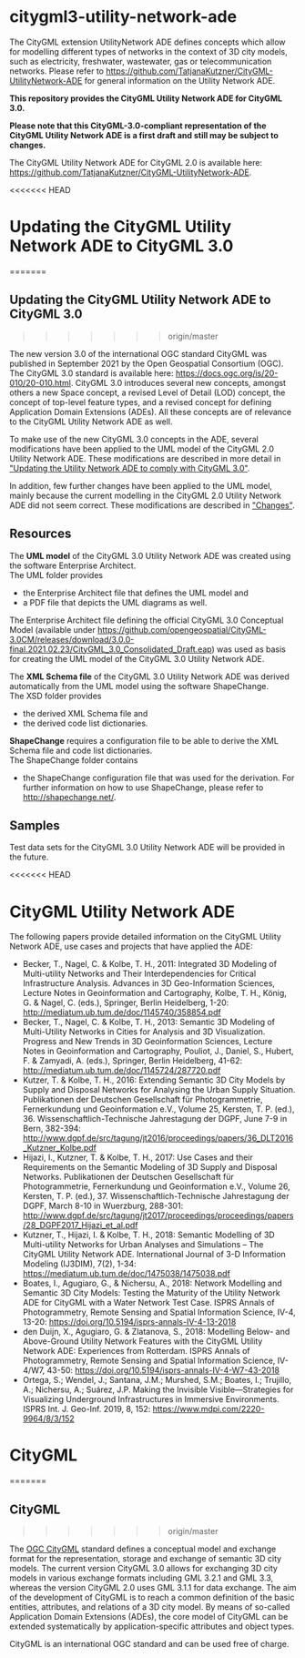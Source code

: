 # citygml3-utility-network-ade

The CityGML extension UtilityNetwork ADE defines concepts which allow for modelling different types of networks in the context of 3D city models, such as electricity, freshwater, wastewater, gas or telecommunication networks.
Please refer to https://github.com/TatjanaKutzner/CityGML-UtilityNetwork-ADE for general information on the Utility Network ADE.

**This repository provides the CityGML Utility Network ADE for CityGML 3.0.**

**Please note that this CityGML-3.0-compliant representation of the CityGML Utility Network ADE is a first draft and still may be subject to changes.**

The CityGML Utility Network ADE for CityGML 2.0 is available here: https://github.com/TatjanaKutzner/CityGML-UtilityNetwork-ADE.

<<<<<<< HEAD

# Updating the CityGML Utility Network ADE to CityGML 3.0
=======
## Updating the CityGML Utility Network ADE to CityGML 3.0
>>>>>>> origin/master

The new version 3.0 of the international OGC standard CityGML was published in September 2021 by the Open Geospatial Consortium (OGC). The  CityGML 3.0 standard is available here: https://docs.ogc.org/is/20-010/20-010.html. CityGML 3.0 introduces several new concepts, amongst others a new Space concept, a revised Level of Detail (LOD) concept, the concept of top-level feature types, and a revised concept for defining Application Domain Extensions (ADEs). All these concepts are of relevance to the CityGML Utility Network ADE as well.

To make use of the new CityGML 3.0 concepts in the ADE, several modifications have been applied to the UML model of the CityGML 2.0 Utility Network ADE. These modifications are described in more detail in ["Updating the Utility Network ADE to comply with CityGML 3.0"](Updating-to-CityGML3.0.md).

In addition, few further changes have been applied to the UML model, mainly because the current modelling in the CityGML 2.0 Utility Network ADE did not seem correct. These modifications are described in ["Changes"](CHANGES.md).

## Resources

The **UML model** of the CityGML 3.0 Utility Network ADE was created using the software Enterprise Architect.  
The UML folder provides
- the Enterprise Architect file that defines the UML model and
- a PDF file that depicts the UML diagrams as well.

The Enterprise Architect file defining the official CityGML 3.0 Conceptual Model (available under https://github.com/opengeospatial/CityGML-3.0CM/releases/download/3.0.0-final.2021.02.23/CityGML_3.0_Consolidated_Draft.eap) was used as basis for creating the UML model of the CityGML 3.0 Utility Network ADE.

The **XML Schema file** of the CityGML 3.0 Utility Network ADE was derived automatically from the UML model using the software ShapeChange.  
The XSD folder provides
- the derived XML Schema file and
- the derived code list dictionaries.

**ShapeChange** requires a configuration file to be able to derive the XML Schema file and code list dictionaries.  
The ShapeChange folder contains
- the ShapeChange configuration file that was used for the derivation.
For further information on how to use ShapeChange, please refer to http://shapechange.net/.

## Samples

Test data sets for the CityGML 3.0 Utility Network ADE will be provided in the future.

<<<<<<< HEAD
# CityGML Utility Network ADE

The following papers provide detailed information on the CityGML Utility Network ADE, use cases and projects that have applied the ADE:
- Becker, T., Nagel, C. & Kolbe, T. H., 2011: Integrated 3D Modeling of Multi-utility Networks and Their Interdependencies for Critical Infrastructure Analysis. Advances in 3D Geo-Information Sciences, Lecture Notes in Geoinformation and Cartography, Kolbe, T. H., König, G. & Nagel, C. (eds.), Springer, Berlin Heidelberg, 1-20: http://mediatum.ub.tum.de/doc/1145740/358854.pdf
- Becker, T., Nagel, C. & Kolbe, T. H., 2013: Semantic 3D Modeling of Multi-Utility Networks in Cities for Analysis and 3D Visualization. Progress and New Trends in 3D Geoinformation Sciences, Lecture Notes in Geoinformation and Cartography, Pouliot, J., Daniel, S., Hubert, F. & Zamyadi, A. (eds.), Springer, Berlin Heidelberg, 41-62: http://mediatum.ub.tum.de/doc/1145724/287720.pdf
- Kutzer, T. & Kolbe, T. H., 2016: Extending Semantic 3D City Models by Supply and Disposal Networks for Analysing the Urban Supply Situation. Publikationen der Deutschen Gesellschaft für Photogrammetrie, Fernerkundung und Geoinformation e.V., Volume 25, Kersten, T. P. (ed.), 36. Wissenschaftlich-Technische Jahrestagung der DGPF, June 7-9 in Bern, 382-394: http://www.dgpf.de/src/tagung/jt2016/proceedings/papers/36_DLT2016_Kutzner_Kolbe.pdf
- Hijazi, I., Kutzner, T. & Kolbe, T. H., 2017: Use Cases and their Requirements on the Semantic Modeling of 3D Supply and Disposal Networks. Publikationen der Deutschen Gesellschaft für Photogrammetrie, Fernerkundung und Geoinformation e.V., Volume 26, Kersten, T. P. (ed.), 37. Wissenschaftlich-Technische Jahrestagung der DGPF, March 8-10 in Wuerzburg, 288-301: http://www.dgpf.de/src/tagung/jt2017/proceedings/proceedings/papers/28_DGPF2017_Hijazi_et_al.pdf
- Kutzner, T., Hijazi, I. & Kolbe, T. H., 2018: Semantic Modelling of 3D Multi-utility Networks for Urban Analyses and Simulations – The CityGML Utility Network ADE. International Journal of 3-D Information Modeling (IJ3DIM), 7(2), 1-34: https://mediatum.ub.tum.de/doc/1475038/1475038.pdf
- Boates, I., Agugiaro, G., & Nichersu, A., 2018: Network Modelling and Semantic 3D City Models: Testing the Maturity of the Utility Network ADE for CityGML with a Water Network Test Case. ISPRS Annals of Photogrammetry, Remote Sensing and Spatial Information Science, IV-4, 13-20: https://doi.org/10.5194/isprs-annals-IV-4-13-2018
- den Duijn, X., Agugiaro, G. & Zlatanova, S., 2018: Modelling Below- and Above-Ground Utility Network Features with the CityGML Utility Network ADE: Experiences from Rotterdam. ISPRS Annals of Photogrammetry, Remote Sensing and Spatial Information Science, IV-4/W7, 43-50: https://doi.org/10.5194/isprs-annals-IV-4-W7-43-2018
- Ortega, S.; Wendel, J.; Santana, J.M.; Murshed, S.M.; Boates, I.; Trujillo, A.; Nichersu, A.; Suárez, J.P. Making the Invisible Visible—Strategies for Visualizing Underground Infrastructures in Immersive Environments. ISPRS Int. J. Geo-Inf. 2019, 8, 152: https://www.mdpi.com/2220-9964/8/3/152


# CityGML
=======
## CityGML
>>>>>>> origin/master

The [OGC CityGML](http://www.opengeospatial.org/standards/citygml) standard defines a conceptual model and exchange format for the representation, storage and exchange of semantic 3D city models. The current version CityGML 3.0 allows for exchanging 3D city models in various exchange formats including GML 3.2.1 and GML 3.3, whereas the version CityGML 2.0 uses GML 3.1.1 for data exchange. The aim of the development of CityGML is to reach a common definition of the basic entities, attributes, and relations of a 3D city model. By means of so-called Application Domain Extensions (ADEs), the core model of CityGML can be extended systematically by application-specific attributes and object types.

CityGML is an international OGC standard and can be used free of charge.
